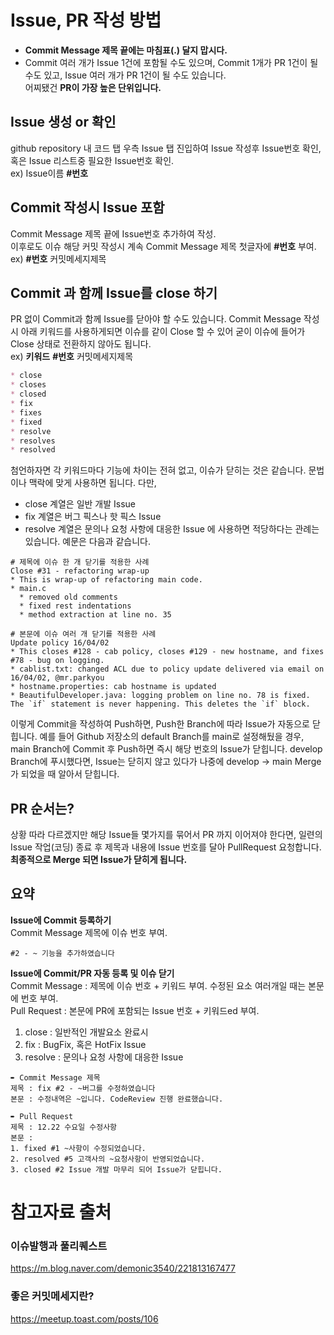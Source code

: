 # Issue, PR 작성 방법

* __Commit Message 제목 끝에는 마침표(.) 달지 맙시다.__
* Commit 여러 개가 Issue 1건에 포함될 수도 있으며, Commit 1개가 PR 1건이 될 수도 있고, Issue 여러 개가 PR 1건이 될 수도 있습니다.   
  어찌됐건 __PR이 가장 높은 단위입니다.__   

## Issue 생성 or 확인
github repository 내 코드 탭 우측 Issue 탭 진입하여 Issue 작성후 Issue번호 확인, 혹은 Issue 리스트중 필요한 Issue번호 확인.   
ex) Issue이름 __#번호__   

## Commit 작성시 Issue 포함
Commit Message 제목 끝에 Issue번호 추가하여 작성.   
이후로도 이슈 해당 커밋 작성시 계속 Commit Message 제목 첫글자에 __#번호__ 부여.   
ex) __#번호__ 커밋메세지제목   

## Commit 과 함께 Issue를 close 하기
PR 없이 Commit과 함께 Issue를 닫아야 할 수도 있습니다. Commit Message 작성시 아래 키워드를 사용하게되면 이슈를 같이 Close 할 수 있어 굳이 이슈에 들어가 Close 상태로 전환하지 않아도 됩니다.   
ex) __키워드__ __#번호__ 커밋메세지제목   
```markdown
* close
* closes
* closed
* fix
* fixes
* fixed
* resolve
* resolves
* resolved
```
첨언하자면 각 키워드마다 기능에 차이는 전혀 없고, 이슈가 닫히는 것은 같습니다. 문법이나 맥락에 맞게 사용하면 됩니다. 다만,
* close 계열은 일반 개발 Issue
* fix 계열은 버그 픽스나 핫 픽스 Issue
* resolve 계열은 문의나 요청 사항에 대응한 Issue
에 사용하면 적당하다는 관례는 있습니다. 예문은 다음과 같습니다.   
```
# 제목에 이슈 한 개 닫기를 적용한 사례
Close #31 - refactoring wrap-up
* This is wrap-up of refactoring main code.
* main.c
  * removed old comments
  * fixed rest indentations
  * method extraction at line no. 35

# 본문에 이슈 여러 개 닫기를 적용한 사례
Update policy 16/04/02
* This closes #128 - cab policy, closes #129 - new hostname, and fixes #78 - bug on logging.
* cablist.txt: changed ACL due to policy update delivered via email on 16/04/02, @mr.parkyou
* hostname.properties: cab hostname is updated
* BeautifulDeveloper.java: logging problem on line no. 78 is fixed. The `if` statement is never happening. This deletes the `if` block.
```
이렇게 Commit을 작성하여 Push하면, Push한 Branch에 따라 Issue가 자동으로 닫힙니다. 예를 들어 Github 저장소의 default Branch를 main로 설정해뒀을 경우, main Branch에 Commit 후 Push하면 즉시 해당 번호의 Issue가 닫힙니다. develop Branch에 푸시했다면, Issue는 닫히지 않고 있다가 나중에 develop -> main Merge가 되었을 때 알아서 닫힙니다.

## PR 순서는?
상황 따라 다르겠지만 해당 Issue들 몇가지를 묶어서 PR 까지 이어져야 한다면, 일련의 Issue 작업(코딩) 종료 후 제목과 내용에 Issue 번호를 달아 PullRequest 요청합니다. __최종적으로 Merge 되면 Issue가 닫히게 됩니다.__   

## 요약
__Issue에 Commit 등록하기__   
Commit Message 제목에 이슈 번호 부여.
```
#2 - ~ 기능을 추가하였습니다
```
__Issue에 Commit/PR 자동 등록 및 이슈 닫기__   
Commit Message : 제목에 이슈 번호 + 키워드 부여. 수정된 요소 여러개일 때는 본문에 번호 부여.   
Pull Request : 본문에 PR에 포함되는 Issue 번호 + 키워드ed 부여.   
1. close : 일반적인 개발요소 완료시
2. fix : BugFix, 혹은 HotFix Issue
3. resolve : 문의나 요청 사항에 대응한 Issue
```
➨ Commit Message 제목
제목 : fix #2 - ~버그를 수정하였습니다
본문 : 수정내역은 ~입니다. CodeReview 진행 완료했습니다.

➨ Pull Request
제목 : 12.22 수요일 수정사항
본문 :
1. fixed #1 ~사항이 수정되었습니다.
2. resolved #5 고객사의 ~요청사항이 반영되었습니다.
3. closed #2 Issue 개발 마무리 되어 Issue가 닫힙니다.
```

# 참고자료 출처
### 이슈발행과 풀리퀘스트
https://m.blog.naver.com/demonic3540/221813167477   

### 좋은 커밋메세지란?
https://meetup.toast.com/posts/106   

